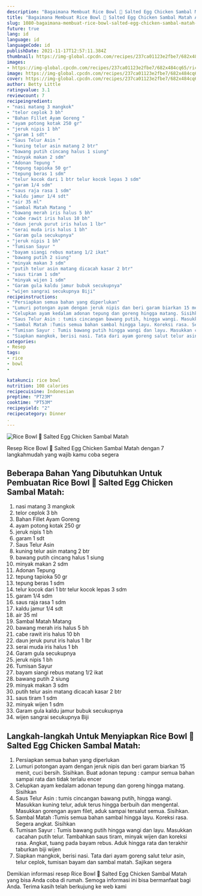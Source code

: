 ```yaml
---
description: "Bagaimana Membuat Rice Bowl 🍲 Salted Egg Chicken Sambal Matah Anti Gagal"
title: "Bagaimana Membuat Rice Bowl 🍲 Salted Egg Chicken Sambal Matah Anti Gagal"
slug: 1080-bagaimana-membuat-rice-bowl-salted-egg-chicken-sambal-matah-anti-gagal
future: true
lang: id
language: id
languageCode: id
publishDate: 2021-11-17T12:57:11.384Z 
thumbnail: https://img-global.cpcdn.com/recipes/237ca01123e2fbe7/682x484cq65/rice-bowl-salted-egg-chicken-sambal-matah-foto-resep-utama.png
images:
- https://img-global.cpcdn.com/recipes/237ca01123e2fbe7/682x484cq65/rice-bowl-salted-egg-chicken-sambal-matah-foto-resep-utama.png
image: https://img-global.cpcdn.com/recipes/237ca01123e2fbe7/682x484cq65/rice-bowl-salted-egg-chicken-sambal-matah-foto-resep-utama.png
cover: https://img-global.cpcdn.com/recipes/237ca01123e2fbe7/682x484cq65/rice-bowl-salted-egg-chicken-sambal-matah-foto-resep-utama.png
author: Betty Little
ratingvalue: 3.1
reviewcount: 7
recipeingredient:
- "nasi matang 3 mangkok"
- "telor ceplok 3 bh"
- "Bahan Fillet Ayam Goreng "
- "ayam potong kotak 250 gr"
- "jeruk nipis 1 bh"
- "garam 1 sdt"
- "Saus Telur Asin "
- "kuning telur asin matang 2 btr"
- "bawang putih cincang halus 1 siung"
- "minyak makan 2 sdm"
- "Adonan Tepung "
- "tepung tapioka 50 gr"
- "tepung beras 1 sdm"
- "telur kocok dari 1 btr telur kocok lepas 3 sdm"
- "garam 1/4 sdm"
- "saus raja rasa 1 sdm"
- "kaldu jamur 1/4 sdt"
- "air 35 ml"
- "Sambal Matah Matang "
- "bawang merah iris halus 5 bh"
- "cabe rawit iris halus 10 bh"
- "daun jeruk purut iris halus 1 lbr"
- "serai muda iris halus 1 bh"
- "Garam gula secukupnya"
- "jeruk nipis 1 bh"
- "Tumisan Sayur "
- "bayam siangi rebus matang 1/2 ikat"
- "bawang putih 2 siung"
- "minyak makan 3 sdm"
- "putih telur asin matang dicacah kasar 2 btr"
- "saus tiram 1 sdm"
- "minyak wijen 1 sdm"
- "Garam gula kaldu jamur bubuk secukupnya"
- "wijen sangrai secukupnya Biji"
recipeinstructions:
- "Persiapkan semua bahan yang diperlukan"
- "Lumuri potongan ayam dengan jeruk nipis dan beri garam biarkan 15 menit, cuci bersih. Sisihkan. Buat adonan tepung : campur semua bahan sampai rata dan tidak terlalu encer"
- "Celupkan ayam kedalam adonan tepung dan goreng hingga matang. Sisihkan"
- "Saus Telur Asin : tumis cincangan bawang putih, hingga wangi. Masukkan kuning telur, aduk terus hingga berbuih dan mengental. Masukkan gorengan ayam filet, aduk sampai tersalut semua. Sisihkan."
- "Sambal Matah :Tumis semua bahan sambal hingga layu. Koreksi rasa. Segera angkat. Sisihkan"
- "Tumisan Sayur : Tumis bawang putih hingga wangi dan layu. Masukkan cacahan putih telur. Tambahkan saus tiram, minyak wijen dan koreksi rasa. Angkat, tuang pada bayam rebus. Aduk hingga rata dan terakhir taburkan biji wijen"
- "Siapkan mangkok, berisi nasi. Tata dari ayam goreng salut telur asin, telur ceplok, tumisan bayam dan sambal matah. Sajikan segera"
categories:
- Resep
tags:
- rice
- bowl
- 

katakunci: rice bowl  
nutrition: 108 calories
recipecuisine: Indonesian
preptime: "PT23M"
cooktime: "PT53M"
recipeyield: "2"
recipecategory: Dinner
. 
---
```



![Rice Bowl 🍲 Salted Egg Chicken Sambal Matah](https://img-global.cpcdn.com/recipes/237ca01123e2fbe7/682x484cq65/rice-bowl-salted-egg-chicken-sambal-matah-foto-resep-utama.png)

Resep Rice Bowl 🍲 Salted Egg Chicken Sambal Matah    dengan 7 langkahmudah yang wajib kamu coba segera

<!--inarticleads1-->

## Beberapa Bahan Yang Dibutuhkan Untuk Pembuatan Rice Bowl 🍲 Salted Egg Chicken Sambal Matah:

1. nasi matang 3 mangkok
1. telor ceplok 3 bh
1. Bahan Fillet Ayam Goreng 
1. ayam potong kotak 250 gr
1. jeruk nipis 1 bh
1. garam 1 sdt
1. Saus Telur Asin 
1. kuning telur asin matang 2 btr
1. bawang putih cincang halus 1 siung
1. minyak makan 2 sdm
1. Adonan Tepung 
1. tepung tapioka 50 gr
1. tepung beras 1 sdm
1. telur kocok dari 1 btr telur kocok lepas 3 sdm
1. garam 1/4 sdm
1. saus raja rasa 1 sdm
1. kaldu jamur 1/4 sdt
1. air 35 ml
1. Sambal Matah Matang 
1. bawang merah iris halus 5 bh
1. cabe rawit iris halus 10 bh
1. daun jeruk purut iris halus 1 lbr
1. serai muda iris halus 1 bh
1. Garam gula secukupnya
1. jeruk nipis 1 bh
1. Tumisan Sayur 
1. bayam siangi rebus matang 1/2 ikat
1. bawang putih 2 siung
1. minyak makan 3 sdm
1. putih telur asin matang dicacah kasar 2 btr
1. saus tiram 1 sdm
1. minyak wijen 1 sdm
1. Garam gula kaldu jamur bubuk secukupnya
1. wijen sangrai secukupnya Biji



<!--inarticleads2-->

## Langkah-langkah Untuk Menyiapkan Rice Bowl 🍲 Salted Egg Chicken Sambal Matah:

1. Persiapkan semua bahan yang diperlukan
1. Lumuri potongan ayam dengan jeruk nipis dan beri garam biarkan 15 menit, cuci bersih. Sisihkan. Buat adonan tepung : campur semua bahan sampai rata dan tidak terlalu encer
1. Celupkan ayam kedalam adonan tepung dan goreng hingga matang. Sisihkan
1. Saus Telur Asin : tumis cincangan bawang putih, hingga wangi. Masukkan kuning telur, aduk terus hingga berbuih dan mengental. Masukkan gorengan ayam filet, aduk sampai tersalut semua. Sisihkan.
1. Sambal Matah :Tumis semua bahan sambal hingga layu. Koreksi rasa. Segera angkat. Sisihkan
1. Tumisan Sayur : Tumis bawang putih hingga wangi dan layu. Masukkan cacahan putih telur. Tambahkan saus tiram, minyak wijen dan koreksi rasa. Angkat, tuang pada bayam rebus. Aduk hingga rata dan terakhir taburkan biji wijen
1. Siapkan mangkok, berisi nasi. Tata dari ayam goreng salut telur asin, telur ceplok, tumisan bayam dan sambal matah. Sajikan segera




Demikian informasi  resep Rice Bowl 🍲 Salted Egg Chicken Sambal Matah   yang bisa Anda coba di rumah. Semoga informasi ini bisa bermanfaat bagi Anda. Terima kasih telah berkujung ke web kami
